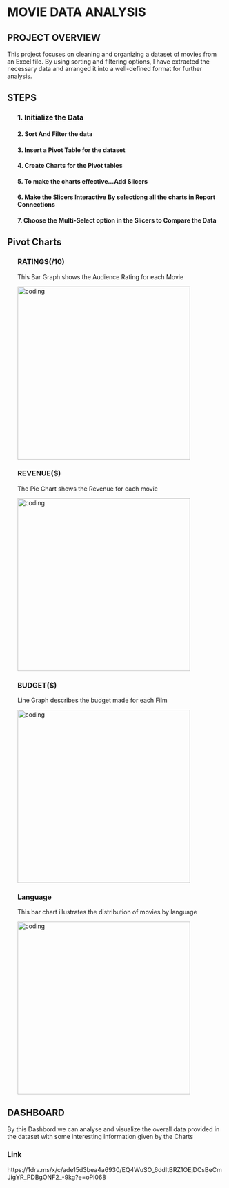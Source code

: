 <h1>MOVIE DATA ANALYSIS</h1>
<h2>PROJECT OVERVIEW</h2>
<p>This project focuses on cleaning and organizing a dataset of movies from an Excel file. By using sorting and filtering options, I have extracted the necessary data and arranged it into a well-defined format for further analysis.</p>
<h2>STEPS</h2>
<ol> 
   <h3>1. Initialize the Data</h3>
<h4>2. Sort And Filter the data</h3>
<h4>3. Insert a Pivot Table for the dataset </h3>
<h4>4. Create Charts for the Pivot tables</h3>
<h4>5. To make the charts effective...Add Slicers </h3>
<h4>6. Make the Slicers Interactive By selectiong all the charts in Report Connections</h4>
<h4>7. Choose the Multi-Select option in the Slicers to Compare the Data </h4>
</ol>
<h2>Pivot Charts</h2>
<ol> <h3>RATINGS(/10)</h3>
   <P>This Bar Graph shows the Audience Rating for each Movie</P> 
   <img align="center" alt="coding" width="400" src="https://github.com/HEMNATH77/Movie-Data-Analysis-Using-Excel/assets/146712643/7692def0-71a2-4dcf-8f84-27dce7f4dbd3">
<h3>REVENUE($)</h3>
   <p>The Pie Chart shows the Revenue for each movie</p>
  <img align="center" alt="coding" width="400" src="https://github.com/HEMNATH77/Movie-Data-Analysis-Using-Excel/assets/146712643/4031274e-3413-4a4c-b5e3-cb4f05ce28dd">
<h3>BUDGET($)</h3>   
   <p> Line Graph describes the budget made for each Film</p>
   <img align="center" alt="coding" width="400" src="https://github.com/HEMNATH77/Movie-Data-Analysis-Using-Excel/assets/146712643/34205c5f-2ef6-4a4a-a6ef-0eae328e547b">
<h3>Language</h3>
   <p>This bar chart illustrates the distribution of movies by language</p>
   <img align="center" alt="coding" width="400" src="https://github.com/HEMNATH77/Movie-Data-Analysis-Using-Excel/assets/146712643/3105503e-2791-4363-ab45-23561d45c5f0"></ol>
   <h2>DASHBOARD</h2>
   <p>By this Dashbord we can analyse and visualize the overall data provided in the dataset with some interesting information given by the Charts</p>
  <h3>Link</h3>
  https://1drv.ms/x/c/ade15d3bea4a6930/EQ4WuSO_6ddItBRZ1OEjDCsBeCmJigYR_PDBgONF2_-9kg?e=oPl068

   

   
